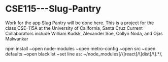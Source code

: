 # CSE115---Slug-Pantry
Work for the app Slug Pantry will be done here. This is a project for the class CSE-115A at the University of California, Santa Cruz
Current Collaborators include William Kudsk, Alexander Soe, Collyn Noda, and Ojas Malwankar

npm install
~open node-modules
  ~open metro-config
    ~open src
      ~open defaults
        ~open blacklist
          ~set line as:
          ~/node_modules[\/\\]react[\/\\]dist[\/\\].*/,
